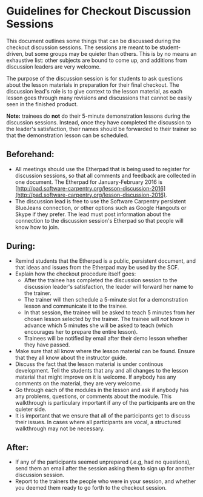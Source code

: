 # Guidelines for Checkout Discussion Sessions

This document outlines some things that can be discussed during the checkout discussion sessions.
The sessions are meant to be student-driven,
but some groups may be quieter than others.
This is by no means an exhaustive list:
other subjects are bound to come up,
and additions from discussion leaders are very welcome.

The purpose of the discussion session is for
students to ask questions about the lesson materials
in preparation for their final checkout.
The discussion lead's role is to give context to the lesson material,
as each lesson goes through many revisions and discussions
that cannot be easily seen in the finished product.

**Note:** trainees do **not** do their 5-minute demonstration lessons during the discussion sessions.
Instead,
once they have completed the discussion to the leader's satisfaction,
their names should be forwarded to their trainer
so that the demonstration lesson can be scheduled.

## Beforehand:

*   All meetings should use the Etherpad that is being used to register for discussion sessions,
    so that all comments and feedback are collected in one document.
    The Etherpad for January-February 2016 is
    [http://pad.software-carpentry.org/lesson-discussion-2016](http://pad.software-carpentry.org/lesson-discussion-2016).
*   The discussion lead is free to use the Software Carpentry persistent BlueJeans connection,
    or other options such as Google Hangouts or Skype if they prefer.
    The lead must post information about the connection to the discussion session's Etherpad
    so that people will know how to join.

## During:

*   Remind students that the Etherpad is a public, persistent document,
    and that ideas and issues from the Etherpad may be used by the SCF.
*   Explain how the checkout procedure itself goes:
    *   After the trainee has completed the discussion session to the discussion leader's satisfaction,
        the leader will forward her name to the trainer.
    *   The trainer will then schedule a 5-minute slot for a demonstration lesson
        and communicate it to the trainee.
    *   In that session,
        the trainee will be asked to teach 5 minutes from her chosen lesson
        selected by the trainer.
        The trainee will *not* know in advance which 5 minutes she will be asked to teach
        (which encourages her to prepare the entire lesson).
    *   Trainees will be notified by email after their demo lesson whether they have passed.
*   Make sure that all know where the lesson material can be found.
    Ensure that they all know about the instructor guide. 
*   Discuss the fact that the lesson material is under continous development.
    Tell the students that any and all changes to the lesson material that might improve on it is welcome.
    If anybody has any comments on the material, they are very welcome. 
*   Go through each of the modules in the lesson
    and ask if anybody has any problems, questions, or comments about the module.
    This walkthrough is particulary important if any of the participants are on the quieter side.
*   It is important that we ensure that all of the participants get to discuss their issues.
    In cases where all participants are vocal, a structured walkthrough may not be necessary.

## After:

*   If any of the participants seemed unprepared (.e.g, had no questions),
    send them an email after the session asking them to sign up for another discussion session. 
*   Report to the trainers the people who were in your session,
    and whether you deemed them ready to go forth to the checkout session.

